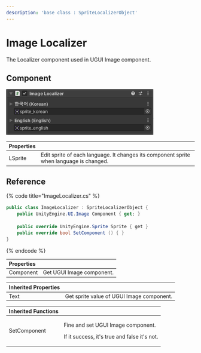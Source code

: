 ```yaml
---
description: 'base class : SpriteLocalizerObject'
---
```


# Image Localizer

The Localizer component used in UGUI Image component.

## Component

![](../../../.gitbook/assets/image_localizer_inspector.png)

| Properties |  |
| :--- | :--- |
| LSprite | Edit sprite of each language. It changes its component sprite when language is changed. |

## Reference

{% code title="ImageLocalizer.cs" %}
```csharp
public class ImageLocalizer : SpriteLocalizerObject {
    public UnityEngine.UI.Image Component { get; }
    
    public override UnityEngine.Sprite Sprite { get }  
    public override bool SetComponent () { }
}
```
{% endcode %}

| Properties |  |
| :--- | :--- |
| Component | Get UGUI Image component. |

| Inherited Properties |  |
| :--- | :--- |
| Text | Get sprite value of UGUI Image component. |

<table>
  <thead>
    <tr>
      <th style="text-align:left">Inherited Functions</th>
      <th style="text-align:left"></th>
    </tr>
  </thead>
  <tbody>
    <tr>
      <td style="text-align:left">SetComponent</td>
      <td style="text-align:left">
        <p>Fine and set UGUI Image component.</p>
        <p>If it success, it&apos;s true and false it&apos;s not.</p>
      </td>
    </tr>
  </tbody>
</table>

